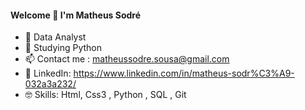 #### Welcome 👋 I'm Matheus Sodré


- 🔭 Data Analyst
- 🌱 Studying Python 
- 📫 Contact me : matheussodre.sousa@gmail.com
- 📮 LinkedIn: https://www.linkedin.com/in/matheus-sodr%C3%A9-032a3a232/
- 🤓 Skills: Html, Css3 , Python , SQL , Git

